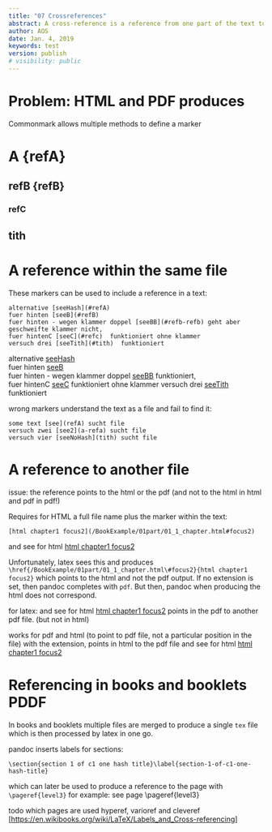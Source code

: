 ```yaml
---
title: "07 Crossreferences"
abstract: A cross-reference is a reference from one part of the text to another.
author: AOS
date: Jan. 4, 2019
keywords: test
version: publish
# visibility: public
---
```


# Problem: HTML and PDF produces 

Commonmark allows multiple methods to define a marker

# A {refA}
## refB {refB}
### refC
## <a name="tith"></a> tith

# A reference within the same file 

These markers can be used to include a reference in a text: 

    alternative [seeHash](#refA)  
    fuer hinten [seeB](#refB)  
    fuer hinten - wegen klammer doppel [seeBB](#refb-refb) geht aber geschweifte klammer nicht, 
    fuer hintenC [seeC](#refc)  funktioniert ohne klammer
    versuch drei [seeTith](#tith)  funktioniert

alternative [seeHash](#refA)  
fuer hinten [seeB](#refB)  
fuer hinten - wegen klammer doppel [seeBB](#refb-refb) funktioniert,  
fuer hintenC [seeC](#refc)  funktioniert ohne klammer
versuch drei [seeTith](#tith)  funktioniert

wrong markers understand the text as a file and fail to find it:

    some text [see](refA) sucht file   
    versuch zwei [see2](a-refa) sucht file  
    versuch vier [seeNoHash](tith) sucht file    


# A reference to another file

issue: the reference points to the html or the pdf (and not to the html in html and pdf in pdf!)

Requires for HTML a full file name plus the marker within the text:

    [html chapter1 focus2](/BookExample/01part/01_1_chapter.html#focus2)

and see for html [html chapter1 focus2](/BookExample/01part/01_1_chapter.html#focus2)

Unfortunately, latex sees this and produces `\href{/BookExample/01part/01_1_chapter.html\#focus2}{html chapter1 focus2}` which points to the html and not the pdf output. If no extension is set, then pandoc completes with  `pdf`. But then, pandoc when producing the html does not correspond. 

for latex: and see for html [html chapter1 focus2](/BookExample/01part/01_1_chapter#focus2) points in the pdf to another pdf file. (but not in html)

works for pdf and html (to point to pdf file, not a particular position in the file) with the extension, points in html to the pdf file and see for html [html chapter1 focus2](/BookExample/01part/01_1_chapter.pdf#focus2)


# Referencing in books and booklets PDDF

In books and booklets multiple files are merged to produce a single `tex` file which is then processed by latex in one go. 

pandoc inserts labels for sections: 

    \section{section 1 of c1 one hash title}\label{section-1-of-c1-one-hash-title}

which can later be used to produce a reference to the page with `\pageref{level3}` for example: see page \pageref{level3}


todo which pages are used hyperef, varioref and cleveref [https://en.wikibooks.org/wiki/LaTeX/Labels_and_Cross-referencing]
